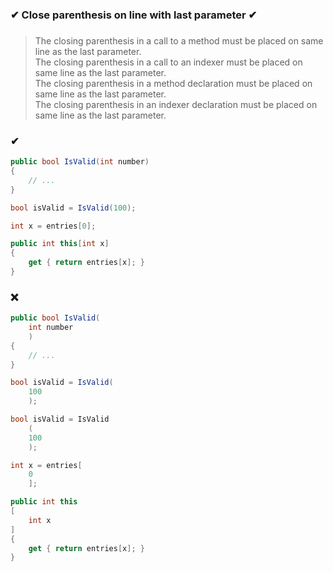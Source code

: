 ### ✔ Close parenthesis on line with last parameter ✔
###

> The closing parenthesis in a call to a method must be placed on same line as the last parameter.  
> The closing parenthesis in a call to an indexer must be placed on same line as the last parameter.  
> The closing parenthesis in a method declaration must be placed on same line as the last parameter.  
> The closing parenthesis in an indexer declaration must be placed on same line as the last parameter.

### ✔
``` csharp
public bool IsValid(int number)
{
	// ...
}
```
``` csharp
bool isValid = IsValid(100);
```
``` csharp
int x = entries[0];
```
``` csharp
public int this[int x]
{
	get { return entries[x]; }
}
```

### ❌
``` csharp
public bool IsValid(
	int number
	)
{
	// ...
}
```
``` csharp
bool isValid = IsValid(
	100
	);
```
``` csharp
bool isValid = IsValid
	(
	100
	);
```
``` csharp
int x = entries[
	0
	];
```
``` csharp
public int this
[
	int x
]
{
	get { return entries[x]; }
}
```
